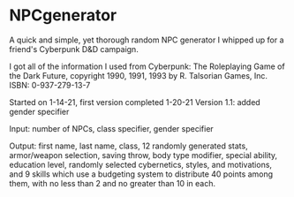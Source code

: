 # NPCgenerator
A quick and simple, yet thorough random NPC generator I whipped up for a friend's Cyberpunk D&amp;D campaign.

I got all of the information I used from Cyberpunk: The Roleplaying Game of the Dark Future, copyright 1990, 1991, 1993 by R. Talsorian Games, Inc.
ISBN: 0-937-279-13-7

Started on 1-14-21, first version completed 1-20-21
Version 1.1: added gender specifier

Input: number of NPCs, class specifier, gender specifier

Output: first name, last name, class, 12 randomly generated stats, armor/weapon selection, saving throw,
body type modifier, special ability, education level, randomly selected cybernetics, styles, and motivations,
and 9 skills which use a budgeting system to distribute 40 points among them, with no less than 2 and no greater 
than 10 in each.
